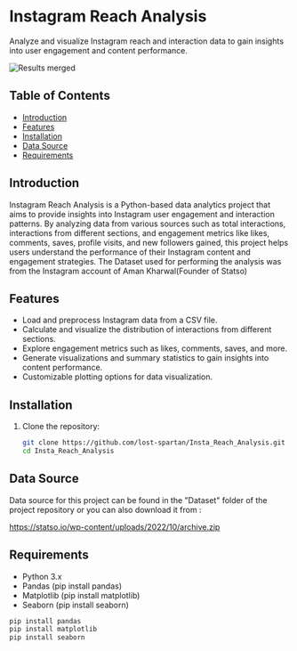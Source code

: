 # Instagram Reach Analysis

Analyze and visualize Instagram reach and interaction data to gain insights into user engagement and content performance.

![Results merged](https://github.com/lost-spartan/Insta_Reach_Analysis/assets/80683602/c3f94c92-c3c8-4d45-8acf-bd501d53da95)

## Table of Contents

- [Introduction](#introduction)
- [Features](#features)
- [Installation](#installation)
- [Data Source](#data-source)
- [Requirements](#requirements)

## Introduction

Instagram Reach Analysis is a Python-based data analytics project that aims to provide insights into Instagram user engagement and interaction patterns. By analyzing data from various sources such as total interactions, interactions from different sections, and engagement metrics like likes, comments, saves, profile visits, and new followers gained, this project helps users understand the performance of their Instagram content and engagement strategies.
The Dataset used for performing the analysis was from the Instagram account of Aman Kharwal(Founder of Statso)

## Features

- Load and preprocess Instagram data from a CSV file.
- Calculate and visualize the distribution of interactions from different sections.
- Explore engagement metrics such as likes, comments, saves, and more.
- Generate visualizations and summary statistics to gain insights into content performance.
- Customizable plotting options for data visualization.

## Installation

1. Clone the repository:

   ```bash
   git clone https://github.com/lost-spartan/Insta_Reach_Analysis.git
   cd Insta_Reach_Analysis

## Data Source

Data source for this project can be found in the "Dataset" folder of the project repository or you can also download it from : 

https://statso.io/wp-content/uploads/2022/10/archive.zip

## Requirements

- Python 3.x
- Pandas  (pip install pandas)
- Matplotlib  (pip install matplotlib)
- Seaborn  (pip install seaborn)

```bash
pip install pandas
pip install matplotlib
pip install seaborn

